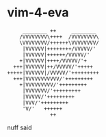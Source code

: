 vim-4-eva
=========
         ________ ++     ________
        /VVVVVVVV\++++  /VVVVVVVV\
        \VVVVVVVV/++++++\VVVVVVVV/
         |VVVVVV|++++++++/VVVVV/'
         |VVVVVV|++++++/VVVVV/'
        +|VVVVVV|++++/VVVVV/'+
      +++|VVVVVV|++/VVVVV/'+++++
    +++++|VVVVVV|/VVVVV/'+++++++++
      +++|VVVVVVVVVVV/'+++++++++
        +|VVVVVVVVV/'+++++++++
         |VVVVVVV/'+++++++++
         |VVVVV/'+++++++++
         |VVV/'+++++++++
         'V/'   ++++++
                  ++
nuff said

